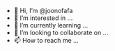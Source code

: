 - 👋 Hi, I’m @joonofafa
- 👀 I’m interested in ...
- 🌱 I’m currently learning ...
- 💞️ I’m looking to collaborate on ...
- 📫 How to reach me ...

<!---
joonofafa/joonofafa is a ✨ special ✨ repository because its `README.md` (this file) appears on your GitHub profile.
You can click the Preview link to take a look at your changes.
--->
